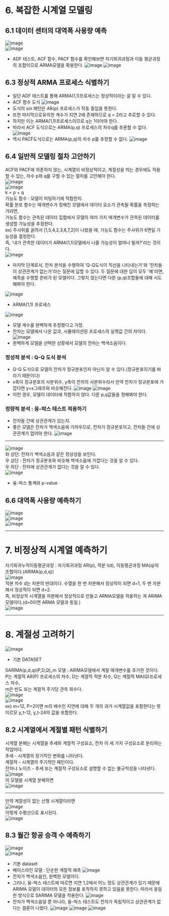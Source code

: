 # 6. 복잡한 시계열 모델링  

## 6.1 데이터 센터의 대역폭 사용량 예측  
![image](https://github.com/user-attachments/assets/4731152b-80ae-4d90-ad18-6d49ebea4fdb)  
![image](https://github.com/user-attachments/assets/37cd1859-925f-495b-a475-0b96689c7d7d)  
 - ADF 테스트, ACF 함수, PACF 함수를 확인해보면 자기회귀과정과 이동 평균과정의 조합이므로 ARMA모델을 확용한다.
![image](https://github.com/user-attachments/assets/7eeba3ae-c401-4d0f-abab-1ff968aca8dc)
![image](https://github.com/user-attachments/assets/3d1a2dc6-2d6a-4ac9-b4c8-fb705b7c6017)

## 6.3 정상적 ARMA 프로세스 식별하기  
 - 일단 ADF 테스트를 통해 ARMA(1,1)프로세스는 정상적이라는 걸 알 수 있다.
 - ACF 함수 도식
![image](https://github.com/user-attachments/assets/5422be6a-8435-4a56-8859-bc1f1f6202b5)
 - 도식의 sin 패턴은 AR(p) 프로세스가 작동 중임을 뜻한다.
 - 또한 마지막으로유의한 계수가 지연 2에 존재하므로 q = 2라고 추로할 수 있다.
 - 하지만 이는 ARMA(1,1)프로세스이므로 q는 1이어야 한다.
 - 따라서 ACF 도식으로는 ARMA(p,q) 프로세스의 차수q를 추론할 수 없다.
![image](https://github.com/user-attachments/assets/48782439-e7d3-4914-b2eb-06082ffbb140)
 - 역시 PACF도식으로는 ARMA(p,q)의 차수 p를 추정할 수 없다.
![image](https://github.com/user-attachments/assets/7dd6fc98-c587-42ef-9843-2a1590c64c56)

## 6.4 일반적 모델링 절차 고안하기  
ACF와 PACF에 의존하지 않는, 시계열이 비정상적이고, 계절성을 띄는 경우에도 적용할 수 있는, 차수 p와 q를 구할 수 있는 절차를 고안해야 한다.  
![image](https://github.com/user-attachments/assets/f514c1f1-c0cc-4a37-8201-1dd5e1b17d18)  
![image](https://github.com/user-attachments/assets/0f1ae073-25a8-445d-842a-601950345a04)  
k = p + q  
가능도 함수 : 모델이 피팅하기에 적합한지.  
확률 분포 함수는 매개변수가 정해진 모델에서 데이터 요소가 관측될 확률을 측정하는 거라면,   
가능도 함수는 관측된 데이터 집합에서 모델의 여러 가지 매개변수가 관측된 데이터를 생성할 가능성을 추정한다.  
ex) 주사위를 굴려서 [1,5,4,2,3,6,7,2]이 나왔을 때, 가능도 함수는 주사위가 6면일 가능성을 결정한다.  
즉, '내가 관측한 데이터가 ARMA(1,1)모델에서 나올 가능성이 얼마나 될까?'라는 것이다.  
![image](https://github.com/user-attachments/assets/90a3a9dd-d75a-4645-9ea9-73dc05f452bf)  

 - 마지막 단계로서, 잔차 분석을 수행하여 'Q-Q도식이 직선을 나타내는가'와 '잔차들이 상관관계가 없는가'라는 질문에 답할 수 있다.
   두 질문에 대한 답이 모두 '예'라면, 예측을 수행할 준비가 된 모델이다.
   그렇지 않는다면 다른 (p,q)조합들에 대해 시도해봐야 한다.

![image](https://github.com/user-attachments/assets/65de0b58-fdfc-458e-8371-95038c928936)  
 - ARMA(1,1) 프로세스

![image](https://github.com/user-attachments/assets/9fc97042-71d4-4628-9819-2169d5be5645)  
 - 모델 계수를 완벽하게 추정했다고 가정.
 - 잔차는 모델에서 나온 값과, 시뮬레이션된 프로세스의 실젯값 간의 차이다.
![image](https://github.com/user-attachments/assets/94f8ca71-6d15-4e6f-9226-aad3be9214d9)
 - 완벽하게 모델을 선택한 상황에서 모델의 잔차는 백색소음이다.

### 정성적 분석 : Q-Q 도식 분석  
 - Q-Q 도식으로 모델의 잔차가 정규분포인지 아닌지 알 수 있다.(정규분포이기를 바라기 때문이다)  
 - x축이 정규분포의 사분위수, y축이 잔차의 사분위수라서 만약 잔차가 정규분포에 가깝다면 y=x그래프와 비슷해진다.
![image](https://github.com/user-attachments/assets/bad845ce-23ba-4db4-889e-b0a7bdd53eb9)
![image](https://github.com/user-attachments/assets/e0856272-dc1d-433b-94eb-fd1e927ec0e5)
 - 이런 경우, 모델이 데이터에 적합하지 않다. 다른 p,q값들을 정해봐야 한다.

### 정량적 분석 : 융-박스 테스트 적용하기  
 - 잔차들 간에 상관관계가 있는지.
 - 좋은 모델은 잔차가 백색소음에 가까우므로, 잔차가 정규분포이고, 잔차들 간에 상관관계가 없어야 한다.
![image](https://github.com/user-attachments/assets/c5c923f7-ecf3-4be8-b003-824c1f3e5c03)
***
![image](https://github.com/user-attachments/assets/bc746718-8b47-4ef6-a565-eb4c755a7e89)  
좌 상단: 잔차가 백색소음과 같은 정상성을 보인다.  
우 상단 : 잔차가 정규분포와 비슷해 백색소음에 가깝다는 것을 알 수 있다.  
우 하단 : 잔차에 상관관계가 없다는 것을 알 수 있다.  
![image](https://github.com/user-attachments/assets/cabb69bd-8da8-4520-bd2a-f19b8a2c3ec5)  
 - 융-박스 통계와 p-value

## 6.6 대역폭 사용량 예측하기  
![image](https://github.com/user-attachments/assets/a1627279-ba81-40a7-a5a9-4efa2d4ecabb)  
![image](https://github.com/user-attachments/assets/b1bb0d08-6a70-45de-88a9-087e2700b210)  
![image](https://github.com/user-attachments/assets/0d19160a-afd8-4dc6-8bf6-b4a1e31b20c0)  
***
# 7. 비정상적 시계열 예측하기  
자기회귀누적이동평균과정 : 자기회귀과정 AR(p), 적분 I(d), 이동평균과정 MA(q)의 조합이다.(ARIMA(p,d,q))  
![image](https://github.com/user-attachments/assets/18e16049-291c-4dfa-ad8e-fb37b9025275)  
적분 차수 d는 차분의 반대이다. 수열을 한 번 차분해서 정상적이 되면 d=1, 두 번 차분해서 정상적이 되면 d=2.  
즉, 비정상적 시계열을 차분해서 정상적으로 만들고 ARMA모델을 적용하는 게 ARIMA 모델이다.(d=0이면 ARMA 모델과 동일.)  
![image](https://github.com/user-attachments/assets/57544865-4121-47ee-b12f-f3ba439a8aa7)  
***
# 8. 계절성 고려하기  
![image](https://github.com/user-attachments/assets/21afd0c4-4c47-48cc-9043-cb9b5a3f1e40)  
 - 기본 DATASET

SARIMA(p,d,q)(P,D,Q)_m 모델 : ARIMA모델에서 계절 매개변수를 추가한 것이다.  
P는 계절적 AR(P) 프로세스의 차수, D는 계절적 적분 차수, Q는 계절적 MA(Q)프로세스 차수,  
m은 빈도 또는 계절적 주기당 관측 회수다.  
![image](https://github.com/user-attachments/assets/d17adc4e-00b4-413f-9906-cb2ea6785775)  
![image](https://github.com/user-attachments/assets/7f2b17fd-0aee-4b37-8831-656ff6143189)  
ex) m=12, P=2이면 m의 배수인 지연에 대해 두 개의 과거 시계열값을 포함한다는 뜻이르모 y_t-12, y_t-24의 값을 포함한다.  
## 8.2 시계열에서 계절별 패턴 식별하기  
시계열 분해는 시계열을 추세와 계절적 구성요소, 잔차 이 세 가지 구성요소로 분리하는 작업이다.  
추세 - 시계열의 장기적인 변화를 나타낸다.  
계절적 - 시계열의 주기적인 패턴이다.  
잔차나 노이즈 - 추세 또는 계절적 구성요소로 설명할 수 없는 불규칙성을 나타낸다.  
![image](https://github.com/user-attachments/assets/0bc5c1c2-582d-4c61-8344-1bd4e62b2a0e)  
이 모델을 시계열 분해하면  
![image](https://github.com/user-attachments/assets/6f01ce83-936f-4f1d-b8c9-6200650a2476)  
***
만약 계절성이 없는 선형 시계열이라면  
![image](https://github.com/user-attachments/assets/aa37182c-aaa6-48ce-9c00-20cb42b9dbdb)  
이렇게 수평선으로 표시된다.  
![image](https://github.com/user-attachments/assets/e30b87b8-1f06-48d9-96f7-ff94c5a990d5)  

## 8.3 월간 항공 승객 수 예측하기  
![image](https://github.com/user-attachments/assets/f3e3ea9e-d6f6-4979-80a2-b09661fbf9d0)  
![image](https://github.com/user-attachments/assets/e49bbf32-e9db-411e-81bd-879ed3790f11)  
 - 기본 dataset
 - 베이스라인 모델 : 단순한 계절적 예측
![image](https://github.com/user-attachments/assets/ffc6769d-3b9d-435e-8d5e-cacdec488165)
 - 잔차가 백색소음인, 완벽한 모델이다.
 - 그러나, 융-박스 테스트에 따르면 지연 1,2에서 어느 정도 상관관계가 있기 때문에 ARIMA 모델이 데이터의 모든 정보를 포착하지 못하고 있음을 뜻한다.
따라서 동일한 방식으로 SARIMA 모델을 적용한다.
![image](https://github.com/user-attachments/assets/a3b2adae-0328-459b-a335-84e4ca15c0f9)
 - 잔차가 백색소음일 뿐 아니라, 융-박스 테스트도 잔차가 독립적이고 상관관계가 없다는 결론이 나왔다.
![image](https://github.com/user-attachments/assets/2f1c3703-6f10-42c8-b574-0f707184fc6e)
![image](https://github.com/user-attachments/assets/63ab1bac-f715-4562-94a0-15cd51d0c509)
![image](https://github.com/user-attachments/assets/be516449-316e-4dc5-9a35-4b82c5d3ff93)

































 



 




